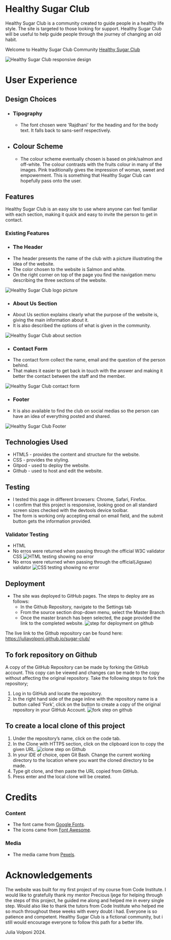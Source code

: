 # Healthy Sugar Club

Healthy Sugar Club is a community created to guide people in a healthy life style. The site is targeted to those looking for support. Healthy Sugar Club will be useful to help guide people through the journey of changing an old habit. 

Welcome to Healthy Sugar Club Community [Healthy Sugar Club](https://juliavolponi.github.io/sugar-club/)

![Healthy Sugar Club responsive design](assets/images/responsive_screens.png)

# User Experience

## Design Choices
* ### Tipography
  * The font chosen were 'Rajdhani' for the heading and for the body text. It falls back to sans-serif respectively.
* ## Colour Scheme 
  * The colour scheme eventually chosen is based on pink/salmon and off-white. The colour contrasts with the fruits colour in many of the images. Pink traditionally gives the impression of woman, sweet and empowerment. This is something that Healthy Sugar Club can hopefully pass onto the user.

## Features
Healthy Sugar Club is an easy site to use where anyone can feel familiar with each section, making it quick and easy to invite the person to get in contact.
### Existing Features

* ### The Header
* The header presents the name of the club with a picture illustrating the idea of the website. 
* The color chosen to the website is Salmon and white.
* On the right corner on top of the page you find the navigation menu describing the three sections of the website.

![Healthy Sugar Club logo picture](assets/images/header.png)

* ### About Us Section
* About Us section explains clearly what the purpose of the website is, giving the main information about it.
* It is also described the options of what is given in the community.

![Healthy Sugar Club about section](assets/images/about.png)

* ### Contact Form
* The contact form collect the name, email and the question of the person behind.
* That makes it easier to get back in touch with the answer and making it better the contact between the staff and the member.

![Healthy Sugar Club contact form](assets/images/contact.png)

* ### Footer
* It is also available to find the club on social medias so the person can have an idea of everything posted and shared.

![Healthy Sugar Club Footer](assets/images/footer.png)

## Technologies Used
* HTML5 - provides the content and structure for the website.
* CSS - provides the styling.
* Gitpod - used to deploy the website.
* Github - used to host and edit the website.

## Testing 
* I tested this page in different browsers: Chrome, Safari, Firefox.
* I confirm that this project is responsive, looking good on all standard screen sizes checked with the devtools device toolbar.
* The form is working only accepting email on email field, and the submit button gets the information provided.

### Validator Testing
* HTML
* No erros were returned when passing through the official W3C validator
CSS
![HTML testing showing no error](assets/images/html.png)
* No erros were returned when passing through the official(Jigsaw) validator
![CSS testing showing no error](assets/images/css_validator.png)

## Deployment
* The site was deployed to GitHub pages. The steps to deploy are as follows:
   * In the Github Repository, navigate to the Settings tab
   * From the source section drop-down menu, select the Master Branch
   * Once the master branch has been selected, the page provided the link to the completed website.
![step for deployment on github](assets/images/deploy_step.png)

The live link to the Github repository can be found here: https://juliavolponi.github.io/sugar-club/

## To fork repository on Github
A copy of the GitHub Repository can be made by forking the GitHub account. This copy can be viewed and changes can be made to the copy without affecting the original repository. Take the following steps to fork the repository;

1. Log in to GitHub and locate the repository.
2. In the right hand side of the page inline with the repository name is a button called 'Fork', click on the button to create a copy of the original repository in your GitHub Account.
![fork step on github](assets/images/fork_step.png)

## To create a local clone of this project
1. Under the repository’s name, click on the code tab.
2. In the Clone with HTTPS section, click on the clipboard icon to copy the given URL.
![clone step on Github](assets/images/clone_step.png)
3. In your IDE of choice, open Git Bash.
Change the current working directory to the location where you want the cloned directory to be made.
4. Type git clone, and then paste the URL copied from GitHub.
5. Press enter and the local clone will be created.

# Credits 
### Content
* The font came from [Google Fonts](https://fonts.google.com/).
* The icons came from [Font Awesome](https://fontawesome.com/).
### Media
* The media came from [Pexels](https://www.pexels.com/search/healthy%20sweet%20food/).

# Acknowledgements
The website was built for my first project of my course from Code Institute. I would like to gratefully thank my mentor Precious Ijege for helping through the steps of this project, he guided me along and helped me in every single step. Would also like to thank the tutors from Code Institute who helped me so much throughout these weeks with every doubt i had. Everyone is so patience and competent. 
Healthy Sugar Club is a fictional community, but i still would encourage everyone to follow this path for a better life.

Julia Volponi 2024.